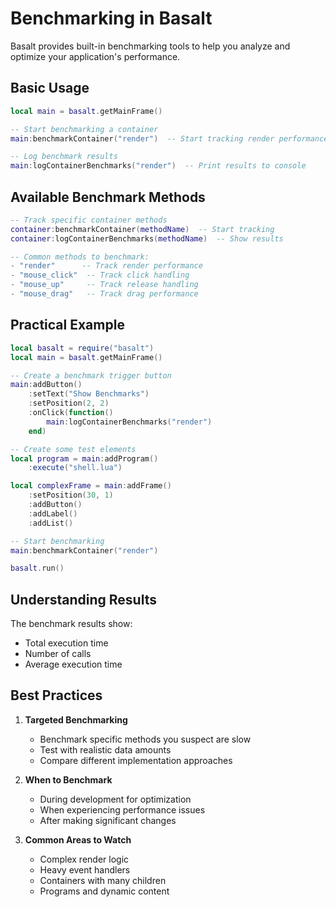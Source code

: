 # Benchmarking in Basalt

Basalt provides built-in benchmarking tools to help you analyze and optimize your application's performance.

## Basic Usage

```lua
local main = basalt.getMainFrame()

-- Start benchmarking a container
main:benchmarkContainer("render")  -- Start tracking render performance

-- Log benchmark results
main:logContainerBenchmarks("render")  -- Print results to console
```

## Available Benchmark Methods

```lua
-- Track specific container methods
container:benchmarkContainer(methodName)  -- Start tracking
container:logContainerBenchmarks(methodName)  -- Show results

-- Common methods to benchmark:
- "render"      -- Track render performance
- "mouse_click"  -- Track click handling
- "mouse_up"     -- Track release handling
- "mouse_drag"   -- Track drag performance
```

## Practical Example

```lua
local basalt = require("basalt")
local main = basalt.getMainFrame()

-- Create a benchmark trigger button
main:addButton()
    :setText("Show Benchmarks")
    :setPosition(2, 2)
    :onClick(function()
        main:logContainerBenchmarks("render")
    end)

-- Create some test elements
local program = main:addProgram()
    :execute("shell.lua")

local complexFrame = main:addFrame()
    :setPosition(30, 1)
    :addButton()
    :addLabel()
    :addList()

-- Start benchmarking
main:benchmarkContainer("render")

basalt.run()
```

## Understanding Results

The benchmark results show:
- Total execution time
- Number of calls
- Average execution time

## Best Practices

1. **Targeted Benchmarking**
   - Benchmark specific methods you suspect are slow
   - Test with realistic data amounts
   - Compare different implementation approaches

2. **When to Benchmark**
   - During development for optimization
   - When experiencing performance issues
   - After making significant changes

3. **Common Areas to Watch**
   - Complex render logic
   - Heavy event handlers
   - Containers with many children
   - Programs and dynamic content
